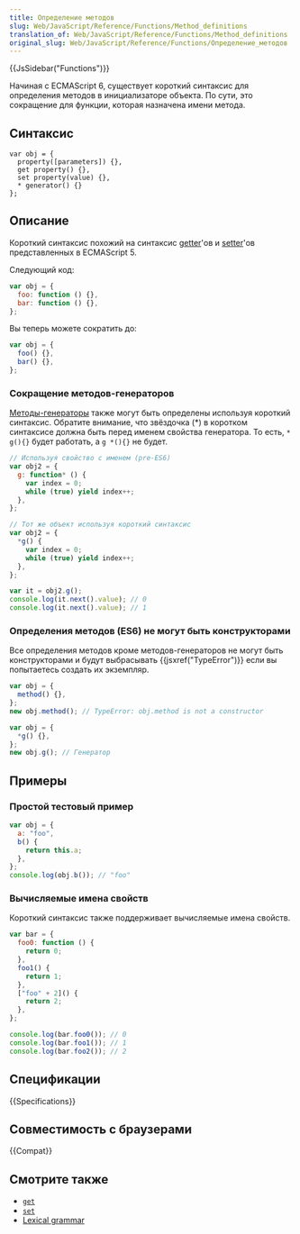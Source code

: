 ```yaml
---
title: Определение методов
slug: Web/JavaScript/Reference/Functions/Method_definitions
translation_of: Web/JavaScript/Reference/Functions/Method_definitions
original_slug: Web/JavaScript/Reference/Functions/Определение_методов
---
```


{{JsSidebar("Functions")}}

Начиная с ECMAScript 6, существует короткий синтаксис для определения методов в инициализаторе объекта. По сути, это сокращение для функции, которая назначена имени метода.

## Синтаксис

```
var obj = {
  property([parameters]) {},
  get property() {},
  set property(value) {},
  * generator() {}
};
```

## Описание

Короткий синтаксис похожий на синтаксис [getter](/ru/docs/Web/JavaScript/Reference/Functions/get)'ов и [setter](/ru/docs/Web/JavaScript/Reference/Functions/set)'ов представленных в ECMAScript 5.

Следующий код:

```js
var obj = {
  foo: function () {},
  bar: function () {},
};
```

Вы теперь можете сократить до:

```js
var obj = {
  foo() {},
  bar() {},
};
```

### Сокращение методов-генераторов

[Методы-генераторы](/ru/docs/Web/JavaScript/Reference/Statements/function*) также могут быть определены используя короткий синтаксис. Обратите внимание, что звёздочка (\*) в коротком синтаксисе должна быть перед именем свойства генератора. То есть, `* g(){}` будет работать, а `g *(){}` не будет.

```js
// Используя свойство с именем (pre-ES6)
var obj2 = {
  g: function* () {
    var index = 0;
    while (true) yield index++;
  },
};

// Тот же объект используя короткий синтаксис
var obj2 = {
  *g() {
    var index = 0;
    while (true) yield index++;
  },
};

var it = obj2.g();
console.log(it.next().value); // 0
console.log(it.next().value); // 1
```

### Определения методов (ES6) не могут быть конструкторами

Все определения методов кроме методов-генераторов не могут быть конструкторами и будут выбрасывать {{jsxref("TypeError")}} если вы попытаетесь создать их экземпляр.

```js
var obj = {
  method() {},
};
new obj.method(); // TypeError: obj.method is not a constructor

var obj = {
  *g() {},
};
new obj.g(); // Генератор
```

## Примеры

### Простой тестовый пример

```js
var obj = {
  a: "foo",
  b() {
    return this.a;
  },
};
console.log(obj.b()); // "foo"
```

### Вычисляемые имена свойств

Короткий синтаксис также поддерживает вычисляемые имена свойств.

```js
var bar = {
  foo0: function () {
    return 0;
  },
  foo1() {
    return 1;
  },
  ["foo" + 2]() {
    return 2;
  },
};

console.log(bar.foo0()); // 0
console.log(bar.foo1()); // 1
console.log(bar.foo2()); // 2
```

## Спецификации

{{Specifications}}

## Совместимость с браузерами

{{Compat}}

## Смотрите также

- [`get`](/ru/docs/Web/JavaScript/Reference/Functions/get)
- [`set`](/ru/docs/Web/JavaScript/Reference/Functions/set)
- [Lexical grammar](/ru/docs/Web/JavaScript/Reference/Lexical_grammar)
